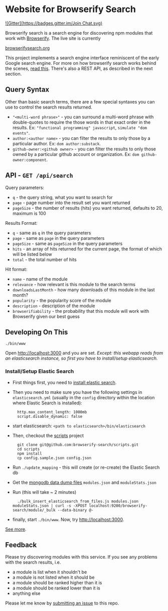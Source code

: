 # Website for Browserify Search
[![Gitter](https://badges.gitter.im/Join Chat.svg)](https://gitter.im/browserify-search/www?utm_source=badge&utm_medium=badge&utm_campaign=pr-badge&utm_content=badge)

Browserify search is a search engine for discovering npm modules that work with [Browserify](http://browserify.org/). The live site is currently

[browserifysearch.org](http://browserifysearch.org)

This project implements a search engine interface reminiscent of the early Google search engine. For more on how browserify search works behind the scenes, [read this](https://github.com/browserify-search/scripts). There's also a REST API, as described in the next section.

## Query Syntax

Other than basic search terms, there are a few special syntaxes you can use to control the search results returned.

* `"<multi-word phrase>"` - you can surround a multi-word phrase with double-quotes to require the those words in that exact order in the results. Ex: `"functional programming" javascript`, `simulate "dom events"`.
* `author:<author name>` - you can filter the results to only those by a particular author. Ex: `dom author:substack`.
* `github-owner:<github owner>` - you can filter the results to only those owned by a particular github account or organization. Ex: `dom github-owner:component`.

## API - `GET /api/search`

Query parameters:

* `q` - the query string, what you want to search for
* `page` - page number into the result set you want returned
* `pageSize` - the number of results (hits) you want returned, defaults to 20, maximum is 100

Results Format:

* `q` - same as `q` in the query parameters
* `page` - same as `page` in the query parameters
* `pageSize` - same as `pageSize` in the query parameters
* `hits` - an array of hits returned for the current page, the format of which will be listed below
* `total` - the total number of hits

Hit format:

* `name` - name of the module
* `relevance` - how relevant is this module to the search terms
* `downloadsLastMonth` - how many downloads of this module in the last month?
* `popularity` - the popularity score of the module
* `description` - description of the module
* `browserifiability` - the probability that this module will work with Browserify given our best guess

## Developing On This

```
./bin/www
```

Open <http://localhost:3000> and you are set. *Except: this webapp reads from an elasticsearch instance, so first you have to install/setup elasticsearch.*

### Install/Setup Elastic Search

* First things first, you need to [install elastic search](http://www.elasticsearch.org/). 
* Then you need to make sure you have the following settings in `elasticsearch.yml` (usually in the `config` directory within the location where Elastic Search is installed):

        http.max_content_length: 1000mb
        script.disable_dynamic: false

* start elasticsearch: `<path to elasticsearch>/bin/elasticsearch`
* Then, checkout the [scripts](https://github.com/browserify-search/scripts) project

        git clone git@github.com:browserify-search/scripts.git
        cd scripts
        npm install
        cp config.sample.json config.json

* Run `./update_mapping` - this will create (or re-create) the Elastic Search db
* Get the [mongodb data dump files](https://www.dropbox.com/sh/5cqeb8xj4z35w6l/AAAp5QSiQT00b_KergLyowkma?dl=0) `modules.json` and `moduleStats.json`
* Run (this will take ~ 2 minutes)

        ./bulk_insert_elasticsearch_from_files.js modules.json moduleStats.json | curl -s -XPOST localhost:9200/browserify-search/module/_bulk --data-binary @-

* finally, start `./bin/www`. Now, try <http://localhost:3000>.

[See more](https://github.com/browserify-search/scripts#elastic-search).

## Feedback

Please try discovering modules with this service. If you see any problems with the search results, i.e.

* a module is list when it shouldn't be
* a module is not listed when it should be
* a module should be ranked higher than it is
* a module should be ranked lower than it is
* anything else

Please let me know by [submitting an issue](https://github.com/browserify-search/www/issues) to this repo.

